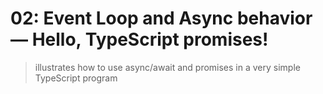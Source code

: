# 02: Event Loop and Async behavior &mdash; Hello, TypeScript promises!
> illustrates how to use async/await and promises in a very simple TypeScript program

